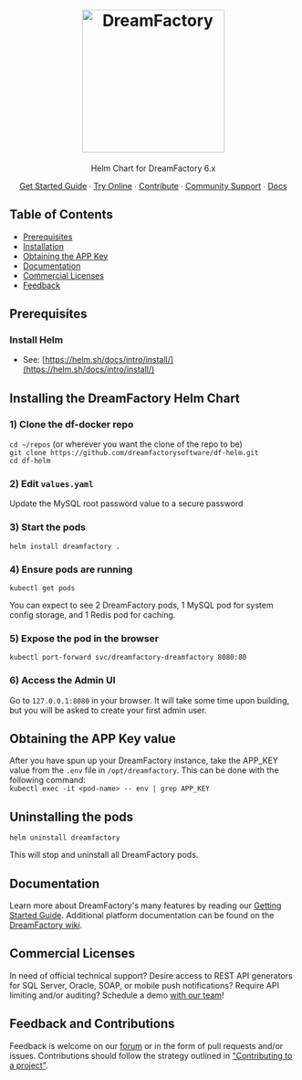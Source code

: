 <h1 align="center">
    <a href="https://dreamfactory.com/"><img src="https://raw.githubusercontent.com/dreamfactorysoftware/dreamfactory/master/readme/vertical-logo-fullcolor.png" alt="DreamFactory" width="250" /></a>
</h1>

<p align="center">
    Helm Chart for DreamFactory 6.x
</p>

<p align="center">
    <a href="http://guide.dreamfactory.com/">Get Started Guide</a> ∙ <a href="https://genie.dreamfactory.com">Try Online</a> ∙ <a 
href="https://github.com/dreamfactorysoftware/dreamfactory/blob/master/CONTRIBUTING.md">Contribute</a> ∙ <a href="http://community.dreamfactory.com/">Community Support</a> ∙ <a 
href="https://wiki.dreamfactory.com">Docs</a>
</p>

## Table of Contents

* <a href="#prerequisites">Prerequisites</a>
* <a href="#installation">Installation</a>
* <a href="#app-key">Obtaining the APP Key</a>
* <a href="#documentation">Documentation</a>
* <a href="#commercial">Commercial Licenses</a>
* <a href="#feedback">Feedback</a>

<a name="prerequisites"></a>
## Prerequisites

### Install Helm
- See: [https://helm.sh/docs/intro/install/](https://helm.sh/docs/intro/install/)

<a name="installation"></a>
## Installing the DreamFactory Helm Chart

### 1) Clone the df-docker repo
`cd ~/repos` (or wherever you want the clone of the repo to be)  
`git clone https://github.com/dreamfactorysoftware/df-helm.git`  
`cd df-helm`

### 2) Edit `values.yaml`
Update the MySQL root password value to a secure password

### 3) Start the pods
`helm install dreamfactory .`

### 4) Ensure pods are running
`kubectl get pods`

You can expect to see 2 DreamFactory pods, 1 MySQL pod for system config storage, and 1 Redis pod for caching.

### 5) Expose the pod in the browser
`kubectl port-forward svc/dreamfactory-dreamfactory 8080:80`

### 6) Access the Admin UI
Go to `127.0.0.1:8080` in your browser. It will take some time upon building, but you will be asked to create your first admin user.

<a name="app-key"></a>
## Obtaining the APP Key value
After you have spun up your DreamFactory instance, take the APP_KEY value from the `.env` file in `/opt/dreamfactory`. This can be done with the following command:<br>
`kubectl exec -it <pod-name> -- env | grep APP_KEY`

<a name="Uninstalling"></a>
## Uninstalling the pods

`helm uninstall dreamfactory`

This will stop and uninstall all DreamFactory pods.

<a name="documentation"></a>
## Documentation

Learn more about DreamFactory's many features by reading our [Getting Started Guide](http://guide.dreamfactory.com/).
Additional platform documentation can be found on the [DreamFactory wiki](http://wiki.dreamfactory.com).

<a name="commercial"></a>
## Commercial Licenses

In need of official technical support? Desire access to REST API generators for SQL Server, Oracle, SOAP, or mobile
push notifications? Require API limiting and/or auditing? Schedule a demo [with our team](https://www.dreamfactory.com/demo/)!

<a name="feedback"></a>
## Feedback and Contributions

Feedback is welcome on our [forum](http://community.dreamfactory.com/) or in the form of pull requests and/or issues. Contributions should follow the strategy outlined in ["Contributing to a 
project"](http://help.github.com/articles/fork-a-repo#contributing-to-a-project).
